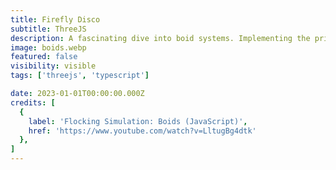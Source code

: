 ```yaml
---
title: Firefly Disco
subtitle: ThreeJS
description: A fascinating dive into boid systems. Implementing the principles of emergent behaviors, each firefly in this system exhibits complex, coordinated behavior that mimics the patterns observed in nature.
image: boids.webp
featured: false
visibility: visible
tags: ['threejs', 'typescript']

date: 2023-01-01T00:00:00.000Z
credits: [
  {
    label: 'Flocking Simulation: Boids (JavaScript)',
    href: 'https://www.youtube.com/watch?v=LltugBg4dtk'
  },
]
---
```

